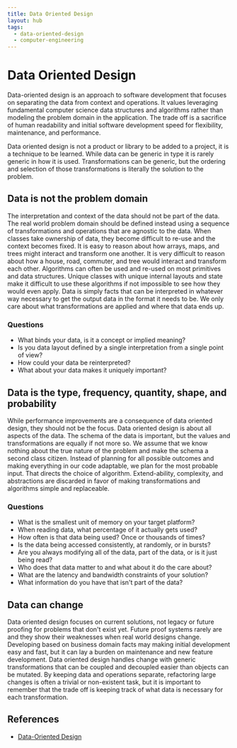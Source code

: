 ```yaml
---
title: Data Oriented Design
layout: hub
tags:
  - data-oriented-design
  - computer-engineering
---
```


# Data Oriented Design

Data-oriented design is an approach to software development that focuses on
separating the data from context and operations. It values leveraging
fundamental computer science data structures and algorithms rather than modeling
the problem domain in the application. The trade off is a sacrifice of human
readability and initial software development speed for flexibility, maintenance,
and performance.

Data oriented design is not a product or library to be added to a project, it is
a technique to be learned. While data can be generic in type it is rarely
generic in how it is used. Transformations can be generic, but the ordering and
selection of those transformations is literally the solution to the problem.

## Data is not the problem domain

The interpretation and context of the data should not be part of the data. The
real world problem domain should be defined instead using a sequence of
transformations and operations that are agnostic to the data. When classes take
ownership of data, they become difficult to re-use and the context becomes
fixed. It is easy to reason about how arrays, maps, and trees might interact and
transform one another. It is very difficult to reason about how a house, road,
commuter, and tree would interact and transform each other. Algorithms can often
be used and re-used on most primitives and data structures. Unique classes with
unique internal layouts and state make it difficult to use these algorithms if
not impossible to see how they would even apply. Data is simply facts that can
be interpreted in whatever way necessary to get the output data in the format it
needs to be. We only care about what transformations are applied and where that
data ends up.

### Questions

- What binds your data, is it a concept or implied meaning?
- Is you data layout defined by a single interpretation from a single point of
  view?
- How could your data be reinterpreted?
- What about your data makes it uniquely important?

## Data is the type, frequency, quantity, shape, and probability

While performance improvements are a consequence of data oriented design, they
should not be the focus. Data oriented design is about all aspects of the data.
The schema of the data is important, but the values and transformations are
equally if not more so. We assume that we know nothing about the true nature of
the problem and make the schema a second class citizen. Instead of planning for
all possible outcomes and making everything in our code adaptable, we plan for
the most probable input. That directs the choice of algorithm. Extend-ability,
complexity, and abstractions are discarded in favor of making transformations
and algorithms simple and replaceable.

### Questions

- What is the smallest unit of memory on your target platform?
- When reading data, what percentage of it actually gets used?
- How often is that data being used? Once or thousands of times?
- Is the data being accessed consistently, at randomly, or in bursts?
- Are you always modifying all of the data, part of the data, or is it just
  being read?
- Who does that data matter to and what about it do the care about?
- What are the latency and bandwidth constraints of your solution?
- What information do you have that isn't part of the data?

## Data can change

Data oriented design focuses on current solutions, not legacy or future proofing
for problems that don't exist yet. Future proof systems rarely are and they show
their weaknesses when real world designs change. Developing based on business
domain facts may making initial development easy and fast, but it can lay a
burden on maintenance and new feature development. Data oriented design handles
change with generic transformations that can be coupled and decoupled easier
than objects can be mutated. By keeping data and operations separate,
refactoring large changes is often a trivial or non-existent task, but it is
important to remember that the trade off is keeping track of what data is
necessary for each transformation.

## References

- [Data-Oriented Design](/reference/Data-Oriented-Design)

